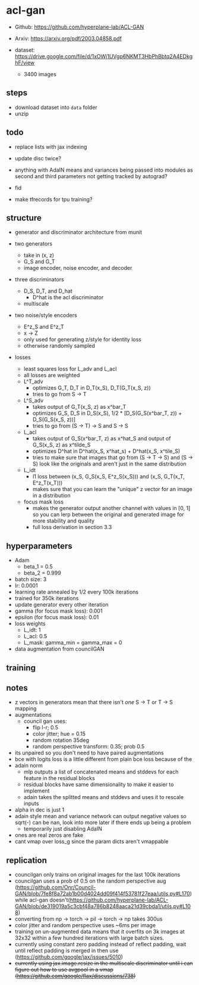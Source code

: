 # acl-gan

- Github: https://github.com/hyperplane-lab/ACL-GAN
- Arxiv: https://arxiv.org/pdf/2003.04858.pdf

- dataset: https://drive.google.com/file/d/1xOWj1UVgp6NKMT3HbPhBbtq2A4EDkghF/view
    - 3400 images

## steps

- download dataset into `data` folder
- unzip

## todo

- replace lists with jax indexing
- update disc twice?
- anything with AdaIN means and variances being passed into modules as second and third parameters not getting tracked by autograd?

- fid
- make tfrecords for tpu training?

## structure

- generator and discriminator architecture from munit

- two generators
    - take in (x, z)
    - G_S and G_T
    - image encoder, noise encoder, and decoder
- three discriminators
    - D_S, D_T, and D_hat
        - D^hat is the acl discriminator
    - multiscale 
- two noise/style encoders
    - E^z_S and E^z_T
    - x -> Z
    - only used for generating z/style for identity loss
    - otherwise randomly sampled
- losses
    - least squares loss for L_adv and L_acl
    - all losses are weighted
    - L^T_adv
        - optimizes G_T, D_T in D_T(x_S), D_T(G_T(x_S, z))
        - tries to go from S -> T
    - L^S_adv
        - takes output of G_T(x_S, z) as x^bar_T
        - optimizes G_S, D_S in D_S(x_S), 1/2 * [D_S(G_S(x^bar_T, z)) + D_S(G_S(x_S, z))]
        - tries to go from (S -> T) -> S and S -> S
    - L_acl
        - takes output of G_S(x^bar_T, z) as x^hat_S and output of G_S(x_S, z) as x^tilde_S
        - optimizes D^hat in D^hat(x_S, x^hat_s) + D^hat(x_S, x^tile_S)
        - tries to make sure that images that go from (S -> T -> S) and (S -> S) look like the originals and aren't just in the same distribution
    - L_idt
        - l1 loss between (x_S, G_S(x_S, E^z_S(x_S))) and (x_S, G_T(x_T, E^z_T(x_T)))
        - makes sure that you can learn the "unique" z vector for an image in a distribution
    - focus mask loss
        - makes the generator output another channel with values in [0, 1] so you can lerp between the original and generated image for more stability and quality
        - full loss derivation in section 3.3

## hyperparameters

- Adam
    - beta_1 = 0.5
    - beta_2 = 0.999
- batch size: 3
- lr: 0.0001
- learning rate annealed by 1/2 every 100k iterations
- trained for 350k iterations
- update generator every other iteration
- gamma (for focus mask loss): 0.001
- epsilon (for focus mask loss): 0.01
- loss weights
    - L_idt: 1
    - L_acl: 0.5
    - L_mask: gamma_min = gamma_max = 0
- data augmentation from councilGAN

## training

## notes

- z vectors in generators mean that there isn't *one* S -> T or T -> S mapping
- augmentations
    - council gan uses:
        - flip l-r; 0.5
        - color jitter; hue = 0.15
        - random rotation 35deg
        - random perspective transform: 0.35; prob 0.5
- its unpaired so you don't need to have paired augmentations
- bce with logits loss is a little different from plain bce loss because of the 
- adain norm
    - mlp outputs a list of concatenated means and stddevs for each feature in the residual blocks
    - residual blocks have same dimensionality to make it easier to implement
    - adain takes the splitted means and stddevs and uses it to rescale inputs
- alpha in dec is just 1
- adain style mean and variance network can output negative values so sqrt(-) can be nan, look into more later if there ends up being a problem
    - temporarily just disabling AdaIN
- ones are real zeros are fake
- cant vmap over loss_g since the param dicts aren't vmappable

## replication

- councilgan only trains on original images for the last 100k iterations
- councilgan uses a prob of 0.5 on the random perspective aug (https://github.com/Onr/Council-GAN/blob/7fe8f8a72ab1b00d4024dd09f414f53781f27eaa/utils.py#L170) while acl-gan doesn't(https://github.com/hyperplane-lab/ACL-GAN/blob/de319019a5c3cbf48a786b8248aaca21d39cbda1/utils.py#L108)
- converting from np -> torch -> pil -> torch -> np takes 300us
- color jitter and random perspective uses ~6ms per image
- training on un-augmented data means that it overfits on 3k images at 32x32 within a few hundred iterations with large batch sizes.
- currently using constant zero padding instead of reflect padding, wait until reflect padding is merged in then use (https://github.com/google/jax/issues/5010)
- ~~currently using jax.image.resize in the multiscale discriminator until i can figure out how to use avgpool in a vmap (https://github.com/google/flax/discussions/738)~~